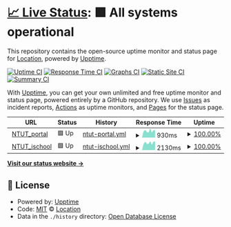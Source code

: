 # [📈 Live Status](https://demo.upptime.js.org): <!--live status--> **🟩 All systems operational**

This repository contains the open-source uptime monitor and status page for [Location](https://demo.upptime.js.org), powered by [Upptime](https://github.com/upptime/upptime).

[![Uptime CI](https://github.com/James-Lu-none/upptime_test/workflows/Uptime%20CI/badge.svg)](https://github.com/James-Lu-none/upptime_test/actions?query=workflow%3A%22Uptime+CI%22)
[![Response Time CI](https://github.com/James-Lu-none/upptime_test/workflows/Response%20Time%20CI/badge.svg)](https://github.com/James-Lu-none/upptime_test/actions?query=workflow%3A%22Response+Time+CI%22)
[![Graphs CI](https://github.com/James-Lu-none/upptime_test/workflows/Graphs%20CI/badge.svg)](https://github.com/James-Lu-none/upptime_test/actions?query=workflow%3A%22Graphs+CI%22)
[![Static Site CI](https://github.com/James-Lu-none/upptime_test/workflows/Static%20Site%20CI/badge.svg)](https://github.com/James-Lu-none/upptime_test/actions?query=workflow%3A%22Static+Site+CI%22)
[![Summary CI](https://github.com/James-Lu-none/upptime_test/workflows/Summary%20CI/badge.svg)](https://github.com/James-Lu-none/upptime_test/actions?query=workflow%3A%22Summary+CI%22)

With [Upptime](https://upptime.js.org), you can get your own unlimited and free uptime monitor and status page, powered entirely by a GitHub repository. We use [Issues](https://github.com/James-Lu-none/upptime_test/issues) as incident reports, [Actions](https://github.com/James-Lu-none/upptime_test/actions) as uptime monitors, and [Pages](https://demo.upptime.js.org) for the status page.

<!--start: status pages-->
<!-- This summary is generated by Upptime (https://github.com/upptime/upptime) -->
<!-- Do not edit this manually, your changes will be overwritten -->
<!-- prettier-ignore -->
| URL | Status | History | Response Time | Uptime |
| --- | ------ | ------- | ------------- | ------ |
| <img alt="" src="https://icons.duckduckgo.com/ip3/nportal.ntut.edu.tw.ico" height="13"> [NTUT_portal](https://nportal.ntut.edu.tw/) | 🟩 Up | [ntut-portal.yml](https://github.com/James-Lu-none/upptime_test/commits/HEAD/history/ntut-portal.yml) | <details><summary><img alt="Response time graph" src="./graphs/ntut-portal/response-time-week.png" height="20"> 930ms</summary><br><a href="https://James-Lu-none.github.io/upptime_test/history/ntut-portal"><img alt="Response time 931" src="https://img.shields.io/endpoint?url=https%3A%2F%2Fraw.githubusercontent.com%2FJames-Lu-none%2Fupptime_test%2FHEAD%2Fapi%2Fntut-portal%2Fresponse-time.json"></a><br><a href="https://James-Lu-none.github.io/upptime_test/history/ntut-portal"><img alt="24-hour response time 1026" src="https://img.shields.io/endpoint?url=https%3A%2F%2Fraw.githubusercontent.com%2FJames-Lu-none%2Fupptime_test%2FHEAD%2Fapi%2Fntut-portal%2Fresponse-time-day.json"></a><br><a href="https://James-Lu-none.github.io/upptime_test/history/ntut-portal"><img alt="7-day response time 930" src="https://img.shields.io/endpoint?url=https%3A%2F%2Fraw.githubusercontent.com%2FJames-Lu-none%2Fupptime_test%2FHEAD%2Fapi%2Fntut-portal%2Fresponse-time-week.json"></a><br><a href="https://James-Lu-none.github.io/upptime_test/history/ntut-portal"><img alt="30-day response time 931" src="https://img.shields.io/endpoint?url=https%3A%2F%2Fraw.githubusercontent.com%2FJames-Lu-none%2Fupptime_test%2FHEAD%2Fapi%2Fntut-portal%2Fresponse-time-month.json"></a><br><a href="https://James-Lu-none.github.io/upptime_test/history/ntut-portal"><img alt="1-year response time 931" src="https://img.shields.io/endpoint?url=https%3A%2F%2Fraw.githubusercontent.com%2FJames-Lu-none%2Fupptime_test%2FHEAD%2Fapi%2Fntut-portal%2Fresponse-time-year.json"></a></details> | <details><summary><a href="https://James-Lu-none.github.io/upptime_test/history/ntut-portal">100.00%</a></summary><a href="https://James-Lu-none.github.io/upptime_test/history/ntut-portal"><img alt="All-time uptime 100.00%" src="https://img.shields.io/endpoint?url=https%3A%2F%2Fraw.githubusercontent.com%2FJames-Lu-none%2Fupptime_test%2FHEAD%2Fapi%2Fntut-portal%2Fuptime.json"></a><br><a href="https://James-Lu-none.github.io/upptime_test/history/ntut-portal"><img alt="24-hour uptime 100.00%" src="https://img.shields.io/endpoint?url=https%3A%2F%2Fraw.githubusercontent.com%2FJames-Lu-none%2Fupptime_test%2FHEAD%2Fapi%2Fntut-portal%2Fuptime-day.json"></a><br><a href="https://James-Lu-none.github.io/upptime_test/history/ntut-portal"><img alt="7-day uptime 100.00%" src="https://img.shields.io/endpoint?url=https%3A%2F%2Fraw.githubusercontent.com%2FJames-Lu-none%2Fupptime_test%2FHEAD%2Fapi%2Fntut-portal%2Fuptime-week.json"></a><br><a href="https://James-Lu-none.github.io/upptime_test/history/ntut-portal"><img alt="30-day uptime 100.00%" src="https://img.shields.io/endpoint?url=https%3A%2F%2Fraw.githubusercontent.com%2FJames-Lu-none%2Fupptime_test%2FHEAD%2Fapi%2Fntut-portal%2Fuptime-month.json"></a><br><a href="https://James-Lu-none.github.io/upptime_test/history/ntut-portal"><img alt="1-year uptime 100.00%" src="https://img.shields.io/endpoint?url=https%3A%2F%2Fraw.githubusercontent.com%2FJames-Lu-none%2Fupptime_test%2FHEAD%2Fapi%2Fntut-portal%2Fuptime-year.json"></a></details>
| <img alt="" src="https://icons.duckduckgo.com/ip3/istudy.ntut.edu.tw.ico" height="13"> [NTUT_ischool](https://istudy.ntut.edu.tw/) | 🟩 Up | [ntut-ischool.yml](https://github.com/James-Lu-none/upptime_test/commits/HEAD/history/ntut-ischool.yml) | <details><summary><img alt="Response time graph" src="./graphs/ntut-ischool/response-time-week.png" height="20"> 2130ms</summary><br><a href="https://James-Lu-none.github.io/upptime_test/history/ntut-ischool"><img alt="Response time 2140" src="https://img.shields.io/endpoint?url=https%3A%2F%2Fraw.githubusercontent.com%2FJames-Lu-none%2Fupptime_test%2FHEAD%2Fapi%2Fntut-ischool%2Fresponse-time.json"></a><br><a href="https://James-Lu-none.github.io/upptime_test/history/ntut-ischool"><img alt="24-hour response time 2220" src="https://img.shields.io/endpoint?url=https%3A%2F%2Fraw.githubusercontent.com%2FJames-Lu-none%2Fupptime_test%2FHEAD%2Fapi%2Fntut-ischool%2Fresponse-time-day.json"></a><br><a href="https://James-Lu-none.github.io/upptime_test/history/ntut-ischool"><img alt="7-day response time 2130" src="https://img.shields.io/endpoint?url=https%3A%2F%2Fraw.githubusercontent.com%2FJames-Lu-none%2Fupptime_test%2FHEAD%2Fapi%2Fntut-ischool%2Fresponse-time-week.json"></a><br><a href="https://James-Lu-none.github.io/upptime_test/history/ntut-ischool"><img alt="30-day response time 2140" src="https://img.shields.io/endpoint?url=https%3A%2F%2Fraw.githubusercontent.com%2FJames-Lu-none%2Fupptime_test%2FHEAD%2Fapi%2Fntut-ischool%2Fresponse-time-month.json"></a><br><a href="https://James-Lu-none.github.io/upptime_test/history/ntut-ischool"><img alt="1-year response time 2140" src="https://img.shields.io/endpoint?url=https%3A%2F%2Fraw.githubusercontent.com%2FJames-Lu-none%2Fupptime_test%2FHEAD%2Fapi%2Fntut-ischool%2Fresponse-time-year.json"></a></details> | <details><summary><a href="https://James-Lu-none.github.io/upptime_test/history/ntut-ischool">100.00%</a></summary><a href="https://James-Lu-none.github.io/upptime_test/history/ntut-ischool"><img alt="All-time uptime 100.00%" src="https://img.shields.io/endpoint?url=https%3A%2F%2Fraw.githubusercontent.com%2FJames-Lu-none%2Fupptime_test%2FHEAD%2Fapi%2Fntut-ischool%2Fuptime.json"></a><br><a href="https://James-Lu-none.github.io/upptime_test/history/ntut-ischool"><img alt="24-hour uptime 100.00%" src="https://img.shields.io/endpoint?url=https%3A%2F%2Fraw.githubusercontent.com%2FJames-Lu-none%2Fupptime_test%2FHEAD%2Fapi%2Fntut-ischool%2Fuptime-day.json"></a><br><a href="https://James-Lu-none.github.io/upptime_test/history/ntut-ischool"><img alt="7-day uptime 100.00%" src="https://img.shields.io/endpoint?url=https%3A%2F%2Fraw.githubusercontent.com%2FJames-Lu-none%2Fupptime_test%2FHEAD%2Fapi%2Fntut-ischool%2Fuptime-week.json"></a><br><a href="https://James-Lu-none.github.io/upptime_test/history/ntut-ischool"><img alt="30-day uptime 100.00%" src="https://img.shields.io/endpoint?url=https%3A%2F%2Fraw.githubusercontent.com%2FJames-Lu-none%2Fupptime_test%2FHEAD%2Fapi%2Fntut-ischool%2Fuptime-month.json"></a><br><a href="https://James-Lu-none.github.io/upptime_test/history/ntut-ischool"><img alt="1-year uptime 100.00%" src="https://img.shields.io/endpoint?url=https%3A%2F%2Fraw.githubusercontent.com%2FJames-Lu-none%2Fupptime_test%2FHEAD%2Fapi%2Fntut-ischool%2Fuptime-year.json"></a></details>

<!--end: status pages-->

[**Visit our status website →**](https://demo.upptime.js.org)

## 📄 License

- Powered by: [Upptime](https://github.com/upptime/upptime)
- Code: [MIT](./LICENSE) © [Location](https://demo.upptime.js.org)
- Data in the `./history` directory: [Open Database License](https://opendatacommons.org/licenses/odbl/1-0/)
